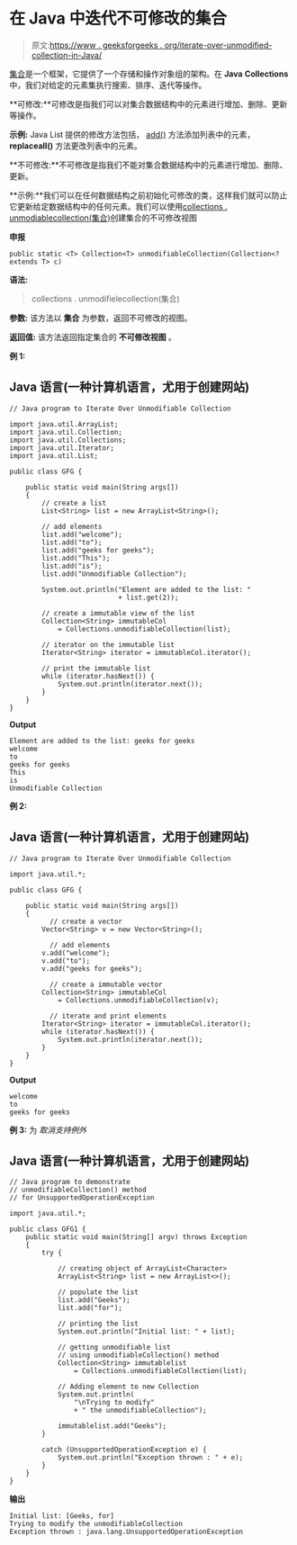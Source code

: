 # 在 Java 中迭代不可修改的集合

> 原文:[https://www . geeksforgeeks . org/iterate-over-unmodified-collection-in-Java/](https://www.geeksforgeeks.org/iterate-over-unmodifiable-collection-in-java/)

[集合](https://www.geeksforgeeks.org/collection-interface-in-java-with-examples/)是一个框架，它提供了一个存储和操作对象组的架构。在 **Java** **Collections** 中，我们对给定的元素集执行搜索、排序、迭代等操作。

**可修改:**可修改是指我们可以对集合数据结构中的元素进行增加、删除、更新等操作。

**示例:** Java List 提供的修改方法包括， [add()](https://www.geeksforgeeks.org/list-add-method-in-java-with-examples/) 方法添加列表中的元素， **replaceall()** 方法更改列表中的元素。

**不可修改:**不可修改是指我们不能对集合数据结构中的元素进行增加、删除、更新。

**示例:**我们可以在任何数据结构之前初始化可修改的类，这样我们就可以防止它更新给定数据结构中的任何元素。我们可以使用[collections . unmodiablecollection(集合)](https://www.geeksforgeeks.org/collections-unmodifiablecollection-method-in-java-with-examples/)创建集合的不可修改视图

**申报**

```
public static <T> Collection<T> unmodifiableCollection(Collection<? extends T> c)
```

**语法:**

> collections . unmodifielecollection(集合)

**参数:** 该方法以 **集合** 为参数，返回不可修改的视图。

**返回值:** 该方法返回指定集合的 **不可修改视图** 。

**例 1:**

## Java 语言(一种计算机语言，尤用于创建网站)

```
// Java program to Iterate Over Unmodifiable Collection

import java.util.ArrayList;
import java.util.Collection;
import java.util.Collections;
import java.util.Iterator;
import java.util.List;

public class GFG {

    public static void main(String args[])
    {
        // create a list
        List<String> list = new ArrayList<String>();

        // add elements
        list.add("welcome");
        list.add("to");
        list.add("geeks for geeks");
        list.add("This");
        list.add("is");
        list.add("Unmodifiable Collection");

        System.out.println("Element are added to the list: "
                           + list.get(2));

        // create a immutable view of the list
        Collection<String> immutableCol
            = Collections.unmodifiableCollection(list);

        // iterator on the immutable list
        Iterator<String> iterator = immutableCol.iterator();

        // print the immutable list
        while (iterator.hasNext()) {
            System.out.println(iterator.next());
        }
    }
}
```

**Output**

```
Element are added to the list: geeks for geeks
welcome
to
geeks for geeks
This
is
Unmodifiable Collection
```

**例 2:**

## Java 语言(一种计算机语言，尤用于创建网站)

```
// Java program to Iterate Over Unmodifiable Collection 

import java.util.*;

public class GFG {

    public static void main(String args[])
    {
          // create a vector
        Vector<String> v = new Vector<String>();

          // add elements
        v.add("welcome");
        v.add("to");
        v.add("geeks for geeks");

          // create a immutable vector
        Collection<String> immutableCol
            = Collections.unmodifiableCollection(v);

          // iterate and print elements
        Iterator<String> iterator = immutableCol.iterator();
        while (iterator.hasNext()) {
            System.out.println(iterator.next());
        }
    }
}
```

**Output**

```
welcome
to
geeks for geeks
```

**例 3:** 为 *取消支持例外*

## Java 语言(一种计算机语言，尤用于创建网站)

```
// Java program to demonstrate
// unmodifiableCollection() method
// for UnsupportedOperationException

import java.util.*;

public class GFG1 {
    public static void main(String[] argv) throws Exception
    {
        try {

            // creating object of ArrayList<Character>
            ArrayList<String> list = new ArrayList<>();

            // populate the list
            list.add("Geeks");
            list.add("for");

            // printing the list
            System.out.println("Initial list: " + list);

            // getting unmodifiable list
            // using unmodifiableCollection() method
            Collection<String> immutablelist
                = Collections.unmodifiableCollection(list);

            // Adding element to new Collection
            System.out.println(
                "\nTrying to modify"
                + " the unmodifiableCollection");

            immutablelist.add("Geeks");
        }

        catch (UnsupportedOperationException e) {
            System.out.println("Exception thrown : " + e);
        }
    }
}
```

**输出**

```
Initial list: [Geeks, for]
Trying to modify the unmodifiableCollection
Exception thrown : java.lang.UnsupportedOperationException
```